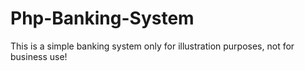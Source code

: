 # Php-Banking-System
This is a simple banking system only for illustration purposes, not for business use!
